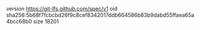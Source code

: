 version https://git-lfs.github.com/spec/v1
oid sha256:5b68f7fcbcbd26f9c8cef8342017ddb664586b83b9dabd55ffaea65a4bcc68b0
size 18201
